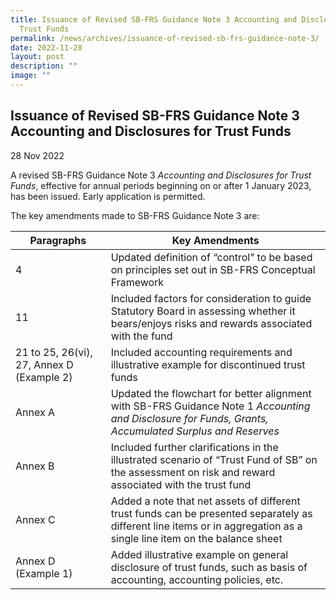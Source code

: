```yaml
---
title: Issuance of Revised SB-FRS Guidance Note 3 Accounting and Disclosures for
  Trust Funds
permalink: /news/archives/issuance-of-revised-sb-frs-guidance-note-3/
date: 2022-11-28
layout: post
description: ""
image: ""
---
```

Issuance of Revised SB-FRS Guidance Note 3 Accounting and Disclosures for Trust Funds
-------------------------------------------------------------------------------------

28 Nov 2022

A revised SB-FRS Guidance Note 3&nbsp;_Accounting and Disclosures for Trust Funds_, effective for annual periods beginning on or after 1 January 2023, has been issued. Early application is permitted.

The key amendments made to SB-FRS Guidance Note 3 are:

| **Paragraphs**| **Key Amendments** |
| -------- | -------- |
|4     | Updated definition of “control” to be based on principles set out in SB-FRS Conceptual Framework     |
|11     | Included factors for consideration to guide Statutory Board in assessing whether it bears/enjoys risks and rewards associated with the fund     |
|21 to 25, 26(vi), 27, Annex D (Example 2)     | Included accounting requirements and illustrative example for discontinued trust funds     |
|Annex A     | Updated the flowchart for better alignment with SB-FRS Guidance Note 1 <em>Accounting and Disclosure for Funds, Grants, Accumulated Surplus and Reserves     |
|Annex B     | Included further clarifications in the illustrated scenario of “Trust Fund of SB” on the assessment on risk and reward associated with the trust fund     |
|Annex C     | Added a note that net assets of different trust funds can be presented separately as different line items or in aggregation as a single line item on the balance sheet    |
|Annex D (Example 1)     | Added illustrative example on general disclosure of trust funds, such as basis of accounting, accounting policies, etc.    |</em>